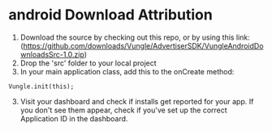 # android Download Attribution

1. Download the source by checking out this repo, or by using this link: (https://github.com/downloads/Vungle/AdvertiserSDK/VungleAndroidDownloadsSrc-1.0.zip)
1. Drop the 'src' folder to your local project
2. In your main application class, add this to the onCreate method:
```
Vungle.init(this);
```

3. Visit your dashboard and check if installs get reported for your app. If you don't see them appear, check if you've set up the correct Application ID in the dashboard.
